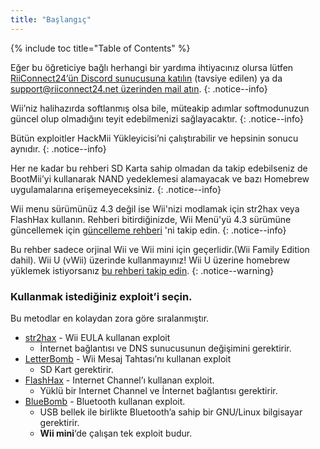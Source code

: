 ```yaml
---
title: "Başlangıç"
---
```


{% include toc title="Table of Contents" %}

Eğer bu öğreticiye bağlı herhangi bir yardıma ihtiyacınız olursa lütfen [RiiConnect24’ün Discord sunucusuna katılın](https://discord.gg/rc24) (tavsiye edilen) ya da [support@riiconnect24.net üzerinden mail atın](mailto:support@riiconnect24.net).
{: .notice--info}

Wii’niz halihazırda softlanmış olsa bile, müteakip adımlar softmodunuzun güncel olup olmadığını teyit edebilmenizi sağlayacaktır.
{: .notice--info}

Bütün exploitler HackMii Yükleyicisi’ni çalıştırabilir ve hepsinin sonucu aynıdır.
{: .notice--info}

Her ne kadar bu rehberi SD Karta sahip olmadan da takip edebilseniz de BootMii’yi kullanarak NAND yedeklemesi alamayacak ve bazı Homebrew uygulamalarına erişemeyeceksiniz.
{: .notice--info}

Wii menu sürümünüz 4.3 değil ise Wii'nizi modlamak için str2hax veya FlashHax kullanın. Rehberi bitirdiğinizde, Wii Menü'yü 4.3 sürümüne güncellemek için [güncelleme rehberi](update) 'ni takip edin.
{: .notice--info}

Bu rehber sadece orjinal Wii ve Wii mini için geçerlidir.(Wii Family Edition dahil). Wii U (vWii) üzerinde kullanmayınız! Wii U üzerine homebrew yüklemek istiyorsanız [bu rehberi takip edin](https://wiiu.hacks.guide).
{: .notice--warning}

### Kullanmak istediğiniz exploit’i seçin.

Bu metodlar en kolaydan zora göre sıralanmıştır.

- [str2hax](str2hax) - Wii EULA kullanan exploit
    * İnternet bağlantısı ve DNS sunucusunun değişimini gerektirir.
- [LetterBomb](letterbomb) - Wii Mesaj Tahtası’nı kullanan exploit
    * SD Kart gerektirir.
- [FlashHax](flashhax) - Internet Channel’ı kullanan exploit.
    * Yüklü bir Internet Channel ve İnternet bağlantısı gerektirir.
- [BlueBomb](bluebomb) - Bluetooth kullanan exploit.
    * USB bellek ile birlikte Bluetooth’a sahip bir GNU/Linux bilgisayar gerektirir.
    * **Wii mini**‘de çalışan tek exploit budur.
